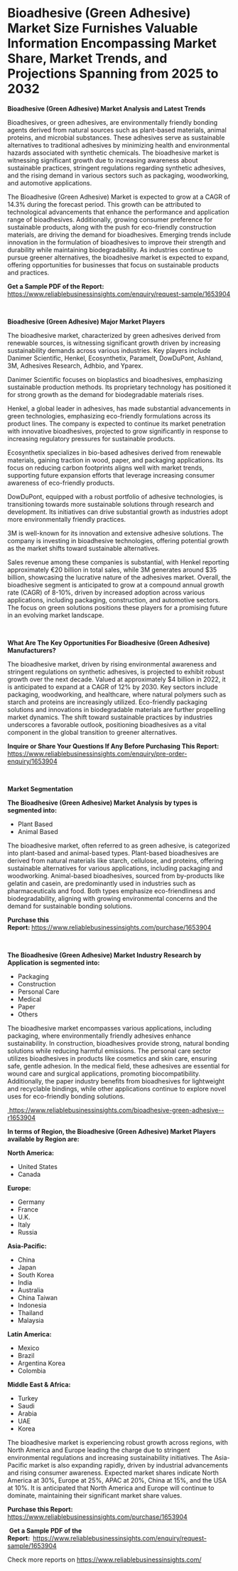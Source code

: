 <p><h1>Bioadhesive (Green Adhesive) Market Size Furnishes Valuable Information Encompassing Market Share, Market Trends, and Projections Spanning from 2025 to 2032</h1></p><p><strong>Bioadhesive (Green Adhesive) Market Analysis and Latest Trends</strong></p>
<p><p>Bioadhesives, or green adhesives, are environmentally friendly bonding agents derived from natural sources such as plant-based materials, animal proteins, and microbial substances. These adhesives serve as sustainable alternatives to traditional adhesives by minimizing health and environmental hazards associated with synthetic chemicals. The bioadhesive market is witnessing significant growth due to increasing awareness about sustainable practices, stringent regulations regarding synthetic adhesives, and the rising demand in various sectors such as packaging, woodworking, and automotive applications.</p><p>The Bioadhesive (Green Adhesive) Market is expected to grow at a CAGR of 14.3% during the forecast period. This growth can be attributed to technological advancements that enhance the performance and application range of bioadhesives. Additionally, growing consumer preference for sustainable products, along with the push for eco-friendly construction materials, are driving the demand for bioadhesives. Emerging trends include innovation in the formulation of bioadhesives to improve their strength and durability while maintaining biodegradability. As industries continue to pursue greener alternatives, the bioadhesive market is expected to expand, offering opportunities for businesses that focus on sustainable products and practices.</p></p>
<p><strong>Get a Sample PDF of the Report:&nbsp;</strong> <a href="https://www.reliablebusinessinsights.com/enquiry/request-sample/1653904?utm_campaign=3356&utm_medium=2&utm_source=Github&utm_content=ia&utm_term=02042025&utm_id=bioadhesive-green-adhesive">https://www.reliablebusinessinsights.com/enquiry/request-sample/1653904</a></p>
<p>&nbsp;</p>
<p><strong>Bioadhesive (Green Adhesive) Major Market Players</strong></p>
<p><p>The bioadhesive market, characterized by green adhesives derived from renewable sources, is witnessing significant growth driven by increasing sustainability demands across various industries. Key players include Danimer Scientific, Henkel, Ecosynthetix, Paramelt, DowDuPont, Ashland, 3M, Adhesives Research, Adhbio, and Yparex.</p><p>Danimer Scientific focuses on bioplastics and bioadhesives, emphasizing sustainable production methods. Its proprietary technology has positioned it for strong growth as the demand for biodegradable materials rises.</p><p>Henkel, a global leader in adhesives, has made substantial advancements in green technologies, emphasizing eco-friendly formulations across its product lines. The company is expected to continue its market penetration with innovative bioadhesives, projected to grow significantly in response to increasing regulatory pressures for sustainable products.</p><p>Ecosynthetix specializes in bio-based adhesives derived from renewable materials, gaining traction in wood, paper, and packaging applications. Its focus on reducing carbon footprints aligns well with market trends, supporting future expansion efforts that leverage increasing consumer awareness of eco-friendly products.</p><p>DowDuPont, equipped with a robust portfolio of adhesive technologies, is transitioning towards more sustainable solutions through research and development. Its initiatives can drive substantial growth as industries adopt more environmentally friendly practices. </p><p>3M is well-known for its innovation and extensive adhesive solutions. The company is investing in bioadhesive technologies, offering potential growth as the market shifts toward sustainable alternatives.</p><p>Sales revenue among these companies is substantial, with Henkel reporting approximately €20 billion in total sales, while 3M generates around $35 billion, showcasing the lucrative nature of the adhesives market. Overall, the bioadhesive segment is anticipated to grow at a compound annual growth rate (CAGR) of 8-10%, driven by increased adoption across various applications, including packaging, construction, and automotive sectors. The focus on green solutions positions these players for a promising future in an evolving market landscape.</p></p>
<p>&nbsp;</p>
<p><strong>What Are The Key Opportunities For Bioadhesive (Green Adhesive) Manufacturers?</strong></p>
<p><p>The bioadhesive market, driven by rising environmental awareness and stringent regulations on synthetic adhesives, is projected to exhibit robust growth over the next decade. Valued at approximately $4 billion in 2022, it is anticipated to expand at a CAGR of 12% by 2030. Key sectors include packaging, woodworking, and healthcare, where natural polymers such as starch and proteins are increasingly utilized. Eco-friendly packaging solutions and innovations in biodegradable materials are further propelling market dynamics. The shift toward sustainable practices by industries underscores a favorable outlook, positioning bioadhesives as a vital component in the global transition to greener alternatives.</p></p>
<p><strong>Inquire or Share Your Questions If Any Before Purchasing This Report:</strong> <a href="https://www.reliablebusinessinsights.com/enquiry/pre-order-enquiry/1653904?utm_campaign=3356&utm_medium=2&utm_source=Github&utm_content=ia&utm_term=02042025&utm_id=bioadhesive-green-adhesive">https://www.reliablebusinessinsights.com/enquiry/pre-order-enquiry/1653904</a></p>
<p>&nbsp;</p>
<p><strong>Market Segmentation</strong></p>
<p><strong>The Bioadhesive (Green Adhesive) Market Analysis by types is segmented into:</strong></p>
<p><ul><li>Plant Based</li><li>Animal Based</li></ul></p>
<p><p>The bioadhesive market, often referred to as green adhesive, is categorized into plant-based and animal-based types. Plant-based bioadhesives are derived from natural materials like starch, cellulose, and proteins, offering sustainable alternatives for various applications, including packaging and woodworking. Animal-based bioadhesives, sourced from by-products like gelatin and casein, are predominantly used in industries such as pharmaceuticals and food. Both types emphasize eco-friendliness and biodegradability, aligning with growing environmental concerns and the demand for sustainable bonding solutions.</p></p>
<p><strong>Purchase this Report:&nbsp;</strong><a href="https://www.reliablebusinessinsights.com/purchase/1653904?utm_campaign=3356&utm_medium=2&utm_source=Github&utm_content=ia&utm_term=02042025&utm_id=bioadhesive-green-adhesive">https://www.reliablebusinessinsights.com/purchase/1653904</a></p>
<p>&nbsp;</p>
<p><strong>The Bioadhesive (Green Adhesive) Market Industry Research by Application is segmented into:</strong></p>
<p><ul><li>Packaging</li><li>Construction</li><li>Personal Care</li><li>Medical</li><li>Paper</li><li>Others</li></ul></p>
<p><p>The bioadhesive market encompasses various applications, including packaging, where environmentally friendly adhesives enhance sustainability. In construction, bioadhesives provide strong, natural bonding solutions while reducing harmful emissions. The personal care sector utilizes bioadhesives in products like cosmetics and skin care, ensuring safe, gentle adhesion. In the medical field, these adhesives are essential for wound care and surgical applications, promoting biocompatibility. Additionally, the paper industry benefits from bioadhesives for lightweight and recyclable bindings, while other applications continue to explore novel uses for eco-friendly bonding solutions.</p></p>
<p><a href="https://www.reliablebusinessinsights.com/bioadhesive-green-adhesive--r1653904?utm_campaign=3356&utm_medium=2&utm_source=Github&utm_content=ia&utm_term=02042025&utm_id=bioadhesive-green-adhesive">&nbsp;https://www.reliablebusinessinsights.com/bioadhesive-green-adhesive--r1653904</a></p>
<p><strong>In terms of Region, the Bioadhesive (Green Adhesive) Market Players available by Region are:</strong></p>
<p>
    <p> <strong> North America: </strong>
        <ul>
            <li>United States</li>
            <li>Canada</li>
        </ul>
        </p> 
    <p> <strong> Europe: </strong>
        <ul>
            <li>Germany</li>
            <li>France</li>
            <li>U.K.</li>
            <li>Italy</li>
            <li>Russia</li>
        </ul>
        </p> 
    <p> <strong> Asia-Pacific: </strong>
        <ul>
            <li>China</li>
            <li>Japan</li>
            <li>South Korea</li>
            <li>India</li>
            <li>Australia</li>
            <li>China Taiwan</li>
            <li>Indonesia</li>
            <li>Thailand</li>
            <li>Malaysia</li>
        </ul>
        </p> 
    <p> <strong> Latin America: </strong>
        <ul>
            <li>Mexico</li>
            <li>Brazil</li>
            <li>Argentina Korea</li>
            <li>Colombia</li>
        </ul>
        </p> 
    <p> <strong> Middle East & Africa: </strong>
        <ul>
            <li>Turkey</li>
            <li>Saudi</li>
            <li>Arabia</li>
            <li>UAE</li>
            <li>Korea</li>
        </ul>
    </p>
    </p>
<p><p>The bioadhesive market is experiencing robust growth across regions, with North America and Europe leading the charge due to stringent environmental regulations and increasing sustainability initiatives. The Asia-Pacific market is also expanding rapidly, driven by industrial advancements and rising consumer awareness. Expected market shares indicate North America at 30%, Europe at 25%, APAC at 20%, China at 15%, and the USA at 10%. It is anticipated that North America and Europe will continue to dominate, maintaining their significant market share values.</p></p>
<p><strong>Purchase this Report: </strong><a href="https://www.reliablebusinessinsights.com/purchase/1653904?utm_campaign=3356&utm_medium=2&utm_source=Github&utm_content=ia&utm_term=02042025&utm_id=bioadhesive-green-adhesive">https://www.reliablebusinessinsights.com/purchase/1653904</a></p>
<p>&nbsp;<strong>Get a Sample PDF of the Report:&nbsp;&nbsp;</strong><a href="https://www.reliablebusinessinsights.com/enquiry/request-sample/1653904?utm_campaign=3356&utm_medium=2&utm_source=Github&utm_content=ia&utm_term=02042025&utm_id=bioadhesive-green-adhesive">https://www.reliablebusinessinsights.com/enquiry/request-sample/1653904</a></p>
<p><strong></strong></p>
<p>Check more reports on <a href="https://www.reliablebusinessinsights.com/?utm_campaign=3356&utm_medium=2&utm_source=Github&utm_content=ia&utm_term=02042025&utm_id=bioadhesive-green-adhesive">https://www.reliablebusinessinsights.com/</a></p>